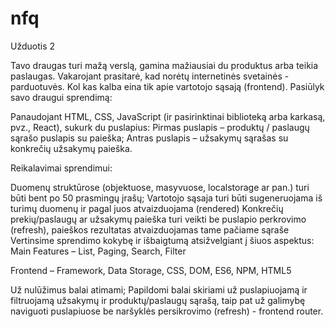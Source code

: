 # nfq
Užduotis 2

Tavo draugas turi mažą verslą, gamina mažiausiai du produktus arba teikia paslaugas. Vakarojant prasitarė, kad norėtų internetinės svetainės - parduotuvės. Kol kas kalba eina tik apie vartotojo sąsają (frontend). Pasiūlyk savo draugui sprendimą:

Panaudojant HTML, CSS, JavaScript (ir pasirinktinai biblioteką arba karkasą, pvz., React), sukurk du puslapius:
Pirmas puslapis – produktų / paslaugų sąrašo puslapis su paieška;
Antras puslapis – užsakymų sąrašas su konkrečių užsakymų paieška.

Reikalavimai sprendimui:

Duomenų struktūrose (objektuose, masyvuose, localstorage ar pan.) turi būti bent po 50 prasmingų įrašų;
Vartotojo sąsaja turi būti sugeneruojama iš turimų duomenų ir pagal juos atvaizduojama (rendered)
Konkrečių prekių/paslaugų ar užsakymų paieška turi veikti be puslapio perkrovimo (refresh), paieškos rezultatas atvaizduojamas tame pačiame sąraše
Vertinsime sprendimo kokybę ir išbaigtumą atsižvelgiant į šiuos aspektus:
Main Features – List, Paging, Search, Filter

Frontend – Framework, Data Storage, CSS, DOM, ES6, NPM, HTML5

Už nulūžimus balai atimami;
Papildomi balai skiriami už puslapiuojamą ir filtruojamą užsakymų ir produktų/paslaugų sąrašą, taip pat už galimybę naviguoti puslapiuose be naršyklės persikrovimo (refresh) - frontend router.

